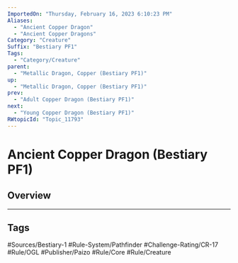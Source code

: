 ```yaml
---
ImportedOn: "Thursday, February 16, 2023 6:10:23 PM"
Aliases:
  - "Ancient Copper Dragon"
  - "Ancient Copper Dragons"
Category: "Creature"
Suffix: "Bestiary PF1"
Tags:
  - "Category/Creature"
parent:
  - "Metallic Dragon, Copper (Bestiary PF1)"
up:
  - "Metallic Dragon, Copper (Bestiary PF1)"
prev:
  - "Adult Copper Dragon (Bestiary PF1)"
next:
  - "Young Copper Dragon (Bestiary PF1)"
RWtopicId: "Topic_11793"
---
```

# Ancient Copper Dragon (Bestiary PF1)
## Overview

---
## Tags
#Sources/Bestiary-1 #Rule-System/Pathfinder #Challenge-Rating/CR-17 #Rule/OGL #Publisher/Paizo #Rule/Core #Rule/Creature

